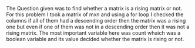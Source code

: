 The Question given was to find whether a matrix is a rising matrix or not.
For this problem I took a matrix of mxn and using a for loop I checked the columns if all of them had a descending order then the matrix was a rising one but even if one of them was not in a descending order then it was not a rising matrix.
The most important variable here was count whaich was a boolean variable and its value decided whether the matrix is rising or not.
